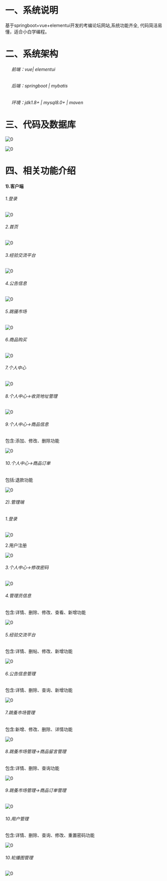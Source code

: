 # 一、系统说明

基于springboot+vue+elementui开发的考编论坛网站,系统功能齐全, 代码简洁易懂，适合小白学编程。

# 二、系统架构

######      前端：vue| elementui

######      后端：springboot | mybatis 

######      环境：jdk1.8+ | mysql8.0+ | maven

# 三、代码及数据库

![0](./img/1.jpg)

![0](./img/2.jpg)

# 四、相关功能介绍

#### 1).客户端

###### 1.登录

![0](./img/3.jpg)

###### 2.首页

![0](./img/4.jpg)

###### 3.经验交流平台

![0](./img/5.jpg)

###### 4.公告信息

![0](./img/6.jpg)

###### 5.跳骚市场

![0](./img/7.jpg)

###### 6.商品购买

![0](./img/8.jpg)

###### 7.个人中心

![0](./img/9.jpg)

###### 8.个人中心->收货地址管理

![0](./img/10.jpg)

###### 9.个人中心->商品信息

包含:添加、修改、删除功能

![0](./img/11.jpg)

###### 10.个人中心->商品订单

包括:退款功能

![0](./img/12.jpg)

###### 2).管理端

###### 1.登录

![0](./img/13.jpg)

2.用户注册

![0](./img/14.jpg)

###### 3.个人中心->修改密码

![0](./img/15.jpg)

###### 4.管理员信息

包含:详情、删除、修改、查看、新增功能

![0](./img/16.jpg)

###### 5.经验交流平台

包含:详情、删帖、修改、新增功能

![0](./img/17.jpg)

###### 6.公告信息管理

包含:详情、删除、查询、新增功能

![0](./img/18.jpg)

###### 7.跳蚤市场管理

包含:新增、修改、删除、详情功能

![0](./img/19.jpg)

###### 8.跳蚤市场管理->商品留言管理

包含:详情、删除、查询功能

![0](./img/20.jpg)

###### 9.跳蚤市场管理->商品订单管理

![0](./img/21.jpg)

###### 10.用户管理

包含:详情、删除、查询、修改、重置密码功能

![0](./img/22.jpg)

###### 10.轮播图管理

![0](./img/23.jpg)
